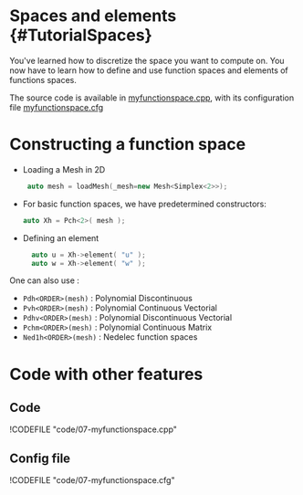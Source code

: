 Spaces and elements {#TutorialSpaces}
============================
<!-- toc -->

You've learned how to discretize the space you want to compute on.
You now have to learn how to define and use function spaces and elements of functions spaces.

The source code is available in [myfunctionspace.cpp](code/07-myfunctionspace.cpp), with its configuration file [myfunctionspace.cfg](code/07-myfunctionspace.cfg)

# Constructing a function space
- Loading a Mesh in 2D   
  ```c++
   auto mesh = loadMesh(_mesh=new Mesh<Simplex<2>>);
  ```

- For basic function spaces, we have predetermined constructors:   
  ```c++
  auto Xh = Pch<2>( mesh );
  ```    

- Defining an element   
  ```c++
    auto u = Xh->element( "u" );
    auto w = Xh->element( "w" );
  ```
One can also use :
- `Pdh<ORDER>(mesh)` : Polynomial Discontinuous
- `Pvh<ORDER>(mesh)` : Polynomial Continuous Vectorial
- `Pdhv<ORDER>(mesh)` : Polynomial Discontinuous Vectorial
- `Pchm<ORDER>(mesh)` : Polynomial Continuous Matrix
- `Ned1h<ORDER>(mesh)` : Nedelec function spaces   
 
# Code with other features
## Code
!CODEFILE "code/07-myfunctionspace.cpp" 
## Config file
!CODEFILE "code/07-myfunctionspace.cfg" 
